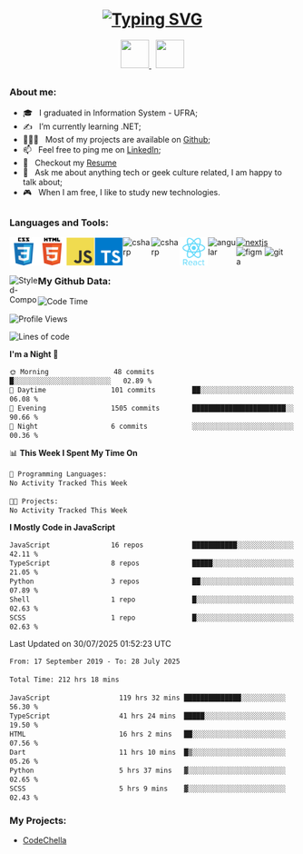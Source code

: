 <!-- Header typing -->
<h1 align="center">
<a href="https://git.io/typing-svg"><img src="https://readme-typing-svg.demolab.com?font=Unbounded+&size=28&duration=3500&color=F7973A&center=true&vCenter=true&multiline=true&repeat=false&width=435&height=120&lines=Hi+There+%F0%9F%91%8B;I'm+Rafael+Henrique.;Nice+to+meet+you!" alt="Typing SVG" /></a>
</h1>
<!-- Social media and Contact  -->
<div align="center">
<a href = "mailto:rhpessoa29@gmail.com"><img  width="50" height="50" src="https://user-images.githubusercontent.com/42783697/214699405-1f3318d6-28e6-47e7-99d4-0da08c43d526.png" target="_blank">
</a>
&nbsp;
<a href="https://www.linkedin.com/in/rhpessoa" target="_blank"><img  width="50" height="50" src="https://user-images.githubusercontent.com/42783697/214698902-69cc6bfc-1060-47dd-bbba-5796b9256fdb.png" target="_blank"></a> 
</div>
</a>


## <!-- About me -->

### About me:

- :mortar_board: &nbsp; I graduated in Information System - UFRA; 
- :writing_hand: &nbsp; I’m currently learning .NET; 
- 👨🏻‍💻 &nbsp; Most of my projects are available on [Github](https://github.com/rhpessoa?tab=repositories);
- 📫 &nbsp; Feel free to ping me on [LinkedIn](https://www.linkedin.com/in/rhpessoa/);
- 📝 &nbsp; Checkout my [Resume](https://github.com/user-attachments/files/15825738/CurriculoRafaelSilva-Dev-Front-end.pdf)
- 💬 &nbsp; Ask me about anything tech or geek culture related, I am happy to talk about;
- :video_game: &nbsp; When I am free, I like to study new technologies.

## <!-- Languages and Tools -->

### Languages and Tools: 
<p align="left">
<a href="https://www.w3schools.com/css/" target="_blank" rel="noreferrer">
<img align="left" src="https://raw.githubusercontent.com/devicons/devicon/master/icons/css3/css3-original-wordmark.svg" alt="css3" width="50" height="50"/>
</a>
<a href="https://www.w3.org/html/" target="_blank" rel="noreferrer"> <img  align="left" src="https://raw.githubusercontent.com/devicons/devicon/master/icons/html5/html5-original-wordmark.svg" alt="html5" width="50" height="50"/>
</a>
<a href="https://developer.mozilla.org/en-US/docs/Web/JavaScript" target="_blank" rel="noreferrer"> <img align="left" src="https://raw.githubusercontent.com/devicons/devicon/master/icons/javascript/javascript-original.svg" alt="javascript" width="50" height="50"/>
<a href="https://www.typescriptlang.org/" target="_blank" rel="noreferrer"> <img  align="left" src="https://raw.githubusercontent.com/devicons/devicon/master/icons/typescript/typescript-original.svg" alt="typescript" width="50" height="50"/> 
</a>
 <a href="https://https://learn.microsoft.com/pt-br/dotnet/csharp/" target="_blank" rel="noreferrer"> <img  align="left" src="https://cdn.jsdelivr.net/gh/devicons/devicon/icons/csharp/csharp-original.svg" alt="csharp" width="50" height="50"/> 
</a>
  <a href="https://learn.microsoft.com/pt-br/dotnet/" target="_blank" rel="noreferrer"> <img  align="left" src="https://cdn.jsdelivr.net/gh/devicons/devicon/icons/dotnetcore/dotnetcore-original.svg" alt="csharp" width="50" height="50"/> 
</a>
<a href="https://reactjs.org/" target="_blank" rel="noreferrer"> <img align="left" src="https://raw.githubusercontent.com/devicons/devicon/master/icons/react/react-original-wordmark.svg" alt="react" width="50" height="50"/>
</a>
 <a href="https://angular.io/start" target="_blank" rel="noreferrer"> <img align="left" src="https://cdn.jsdelivr.net/gh/devicons/devicon/icons/angularjs/angularjs-original.svg" alt="angular" width="50" height="50"/>
</a>
<a href="https://nextjs.org/" target="_blank" rel="noreferrer"> <img src="https://user-images.githubusercontent.com/42783697/214694586-dcf53f4d-2975-4522-b3c3-bca277db1695.png" alt="nextjs" width="50" height="50"/> 
</a> 
<a href="https://www.figma.com/" target="_blank" rel="noreferrer"> <img align="left" src="https://www.vectorlogo.zone/logos/figma/figma-icon.svg" alt="figma" width="50" height="50"/>
</a>
<a href="https://git-scm.com/" target="_blank" rel="noreferrer"> <img align="left" src="https://www.vectorlogo.zone/logos/git-scm/git-scm-icon.svg" alt="git" width="50" height="50"/>
</a>
<a href="https://styled-components.com/" target="_blank" rel="noreferrer"> <img align="left" src="https://user-images.githubusercontent.com/42783697/214711180-51e29433-171a-4079-9ac2-b80122beba2a.png" alt="Styled-Components" width="50" height="50"/>
</a>
</p>

##

<!-- Status -->
### My Github Data:
<!--START_SECTION:waka-->
![Code Time](http://img.shields.io/badge/Code%20Time-212%20hrs%2018%20mins-blue)

![Profile Views](http://img.shields.io/badge/Profile%20Views-6-blue)

![Lines of code](https://img.shields.io/badge/From%20Hello%20World%20I%27ve%20Written-116.8%20thousand%20lines%20of%20code-blue)

**I'm a Night 🦉** 

```text
🌞 Morning                48 commits          █░░░░░░░░░░░░░░░░░░░░░░░░   02.89 % 
🌆 Daytime                101 commits         ██░░░░░░░░░░░░░░░░░░░░░░░   06.08 % 
🌃 Evening                1505 commits        ███████████████████████░░   90.66 % 
🌙 Night                  6 commits           ░░░░░░░░░░░░░░░░░░░░░░░░░   00.36 % 
```


📊 **This Week I Spent My Time On** 

```text
💬 Programming Languages: 
No Activity Tracked This Week

🐱‍💻 Projects: 
No Activity Tracked This Week
```

**I Mostly Code in JavaScript** 

```text
JavaScript               16 repos            ███████████░░░░░░░░░░░░░░   42.11 % 
TypeScript               8 repos             █████░░░░░░░░░░░░░░░░░░░░   21.05 % 
Python                   3 repos             ██░░░░░░░░░░░░░░░░░░░░░░░   07.89 % 
Shell                    1 repo              █░░░░░░░░░░░░░░░░░░░░░░░░   02.63 % 
SCSS                     1 repo              █░░░░░░░░░░░░░░░░░░░░░░░░   02.63 % 
```




 Last Updated on 30/07/2025 01:52:23 UTC
<!--END_SECTION:waka-->
<!--START_SECTION:waka-simple-->

```text
From: 17 September 2019 - To: 28 July 2025

Total Time: 212 hrs 18 mins

JavaScript                 119 hrs 32 mins ██████████████░░░░░░░░░░░   56.30 %
TypeScript                 41 hrs 24 mins  █████░░░░░░░░░░░░░░░░░░░░   19.50 %
HTML                       16 hrs 2 mins   ██░░░░░░░░░░░░░░░░░░░░░░░   07.56 %
Dart                       11 hrs 10 mins  █▒░░░░░░░░░░░░░░░░░░░░░░░   05.26 %
Python                     5 hrs 37 mins   ▓░░░░░░░░░░░░░░░░░░░░░░░░   02.65 %
SCSS                       5 hrs 9 mins    ▓░░░░░░░░░░░░░░░░░░░░░░░░   02.43 %
```

<!--END_SECTION:waka-simple-->

###  My Projects:

- [CodeChella](https://github.com/rhpessoa/CodeChella)
